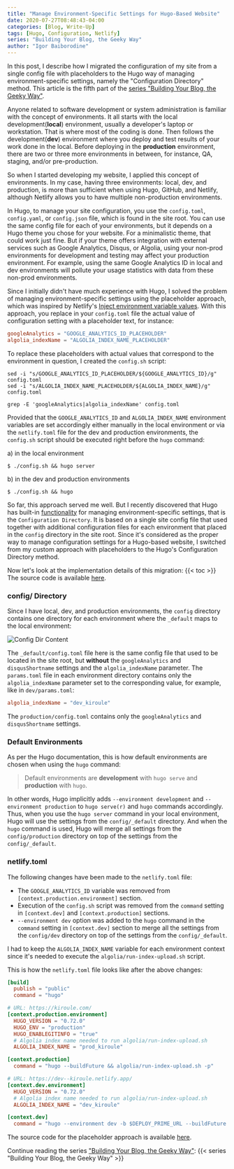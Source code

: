 ```yaml
---
title: "Manage Environment-Specific Settings for Hugo-Based Website"
date: 2020-07-27T08:48:43-04:00
categories: [Blog, Write-Up]
tags: [Hugo, Configuration, Netlify]
series: "Building Your Blog, the Geeky Way"
author: "Igor Baiborodine"
---
```


In this post, I describe how I migrated the configuration of my site from a single config file with placeholders to the Hugo way of managing environment-specific settings, namely the "Configuration Directory" method. This article is the fifth part of the [series "Building Your Blog, the Geeky Way"](https://www.kiroule.com/article/building-your-blog-the-geeky-way/).

<!--more-->

Anyone related to software development or system administration is familiar with the concept of environments. It all starts with the local development(**local**) environment, usually a developer's laptop or workstation. That is where most of the coding is done. Then follows the development(**dev**) environment where you deploy and test results of your work done in the local. Before deploying in the **production** environment, there are two or three more environments in between, for instance, QA, staging, and/or pre-production. 

So when I started developing my website, I applied this concept of environments. In my case, having three environments: local, dev, and production, is more than sufficient when using Hugo, GitHub, and Netlify, although Netlify allows you to have multiple non-production environments.

In Hugo, to manage your site configuration, you use the `config.toml`, `config.yaml`, or `config.json` file, which is found in the site root. You can use the same config file for each of your environments, but it depends on a Hugo theme you chose for your website. For a minimalistic theme, that could work just fine. But if your theme offers integration with external services such as Google Analytics, Disqus, or Algolia, using your non-prod environments for development and testing may affect your production environment. For example, using the same Google Analytics ID in local and dev environments will pollute your usage statistics with data from these non-prod environments.

Since I initially didn't have much experience with Hugo, I solved the problem of managing environment-specific settings using the placeholder approach, which was inspired by Netlify's [Inject environment variable values]((https://docs.netlify.com/configure-builds/file-based-configuration/#inject-environment-variable-values)). With this approach, you replace in your `config.toml` file the actual value of configuration setting with a placeholder text, for instance:
```toml
googleAnalytics = "GOOGLE_ANALYTICS_ID_PLACEHOLDER"
algolia_indexName = "ALGOLIA_INDEX_NAME_PLACEHOLDER"
```

To replace these placeholders with actual values that correspond to the environment in question, I created the `config.sh` script:
```shell script
sed -i "s/GOOGLE_ANALYTICS_ID_PLACEHOLDER/${GOOGLE_ANALYTICS_ID}/g" config.toml
sed -i "s/ALGOLIA_INDEX_NAME_PLACEHOLDER/${ALGOLIA_INDEX_NAME}/g" config.toml

grep -E 'googleAnalytics|algolia_indexName' config.toml
```

Provided that the `GOOGLE_ANALYTICS_ID` and `ALGOLIA_INDEX_NAME` environment variables are set accordingly either manually in the local environment or via the `netlify.toml` file for the dev and production environments, the `config.sh` script should be executed right before the `hugo` command:

a) in the local environment 
```shell script
$ ./config.sh && hugo server
```
b) in the dev and production environments
```shell script
$ ./config.sh && hugo
```

So far, this approach served me well. But I recently discovered that Hugo has built-in [functionality](https://gohugo.io/getting-started/configuration/#configuration-directory) for managing environment-specific settings, that is the `Configuration Directory`. It is based on a single site config file that used together with additional configuration files for each environment that placed in the `config` directory in the site root. Since it's considered as the proper way to manage configuration settings for a Hugo-based website, I switched from my custom approach with placeholders to the Hugo's Configuration Directory method.

Now let's look at the implementation details of this migration: 
{{< toc >}}
The source code is available [here](https://github.com/igor-baiborodine/kiroule.com/releases/tag/configuration-directory).

### config/ Directory
Since I have local, dev, and production environments, the `config` directory contains one directory for each environment where the `_default` maps to the local environment:

![Config Dir Content](/img/content/article/manage-environment-specific-settings-for-hugo-based-website/config-dir-content.png)

The `_default/config.toml` file here is the same config file that used to be located in the site root, but **without** the `googleAnalytics` and `disqusShortname` settings and the `algolia_indexName` parameter. The `params.toml` file in each environment directory contains only the `algolia_indexName` parameter set to the corresponding value, for example, like in `dev/params.toml`:

```toml
algolia_indexName = "dev_kiroule"
```
The `production/config.toml` contains only the `googleAnalytics` and `disqusShortname` settings.

### Default Environments
As per the Hugo documentation, this is how default environments are chosen when using the `hugo` command:
> Default environments are **development** with `hugo serve` and **production** with `hugo`.

In other words, Hugo implicitly adds `--environment development` and `--environment production` to `hugo serve(r)` and `hugo` commands accordingly. Thus, when you use the `hugo server` command in your local environment, Hugo will use the settings from the `config/_default` directory. And when the `hugo` command is used, Hugo will merge all settings from the `config/production` directory on top of the settings from the `config/_default`. 

### netlify.toml
The following changes have been made to the `netlify.toml` file:
- The `GOOGLE_ANALYTICS_ID` variable was removed from `[context.production.environment]` section.
- Execution of the `config.sh` script was removed from the `command` setting in `[context.dev]` and `[context.production]` sections.
- `--environment dev` option was added to the `hugo` command in the `command` setting in `[context.dev]` section to merge all the settings from the `config/dev` directory on top of the settings from the `config/_default`. 

I had to keep the `ALGOLIA_INDEX_NAME` variable for each environment context since it's needed to execute the `algolia/run-index-upload.sh` script.

This is how the `netlify.toml` file looks like after the above changes:
```toml
[build]
  publish = "public"
  command = "hugo"

# URL: https://kiroule.com/
[context.production.environment]
  HUGO_VERSION = "0.72.0"
  HUGO_ENV = "production"
  HUGO_ENABLEGITINFO = "true"
  # Algolia index name needed to run algolia/run-index-upload.sh
  ALGOLIA_INDEX_NAME = "prod_kiroule"

[context.production]
  command = "hugo --buildFuture && algolia/run-index-upload.sh -p"

# URL: https://dev--kiroule.netlify.app/
[context.dev.environment]
  HUGO_VERSION = "0.72.0"
  # Algolia index name needed to run algolia/run-index-upload.sh
  ALGOLIA_INDEX_NAME = "dev_kiroule"

[context.dev]
  command = "hugo --environment dev -b $DEPLOY_PRIME_URL --buildFuture --buildDrafts && algolia/run-index-upload.sh -p"
```

The source code for the placeholder approach is available [here](https://github.com/igor-baiborodine/kiroule.com/tree/single-config-file).

Continue reading the series ["Building Your Blog, the Geeky Way"](/series/building-your-blog-the-geeky-way/):
{{< series "Building Your Blog, the Geeky Way" >}}
